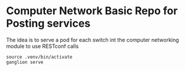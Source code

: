 # Computer Network Basic Repo for Posting services

The idea is to serve a pod for each switch int the computer networking module to use RESTconf calls

```
source .venv/bin/activate
ganglion serve
```
